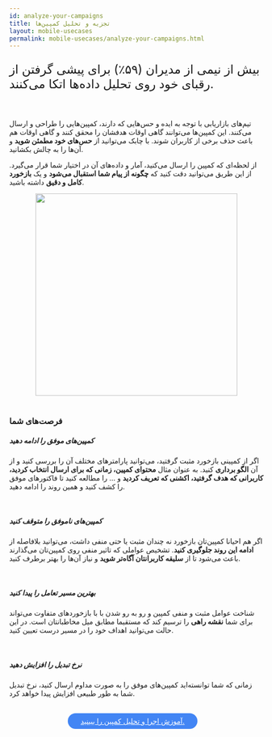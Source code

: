 ```yaml
---
id: analyze-your-campaigns
title: تجزیه و تحلیل کمپین‌ها 
layout: mobile-usecases
permalink: mobile-usecases/analyze-your-campaigns.html
---
```


<p style="
    font-size: x-large;
"> بیش از نیمی از مدیران (۵۹٪) برای پیشی گرفتن از رقبای خود روی تحلیل داده‌ها اتکا می‌کنند.</p>

<br>

تیم‌های بازاریابی با توجه به ایده‌ و حس‌هایی که دارند، کمپین‌هایی را طراحی و ارسال می‌کنند. این کمپین‌ها می‌توانند گاهی اوقات هدفشان را محقق کنند و گاهی اوقات هم باعث حذف برخی از کاربران شوند. با چابک می‌توانید از **حس‌های خود مطمئن شوید** و آن‌ها را به چالش بکشانید. 

از لحظه‌ای که کمپین را ارسال می‌کنید، آمار و داده‌های آن در اختیار شما قرار می‌گیرد. از این طریق می‌توانید دقت کنید که **چگونه از پیام شما استقبال می‌شود** و یک **بازخورد کامل و دقیق** داشته باشید.

<div style="text-align: center;"><img src="http://uupload.ir/files/yo9o_analytics.jpg" class="img-fluid" style="
    width: 400px;
"></div> 

<br>

### فرصت‌های شما

##### کمپین‌های موفق را ادامه دهید

اگر از کمپینی بازخورد مثبت گرفتید، می‌توانید پارامترهای مختلف آن را بررسی کنید و از آن **الگو برداری** کنید. به عنوان مثال **محتوای کمپین، زمانی که برای ارسال انتخاب کردید، کاربرانی که هدف گرفتید، اکشنی که تعریف کردید** و ... را مطالعه کنید تا فاکتور‌های موفق را کشف کنید و همین روند را ادامه دهید.

<br>

##### کمپین‌های ناموفق را متوقف کنید

اگر هم احیانا کمپین‌تان بازخورد نه چندان مثبت یا حتی منفی داشت، می‌توانید بلافاصله از **ادامه این روند جلوگیری کنید**. تشخیص عواملی که تاثیر منفی روی کمپین‌تان می‌گذارند باعث می‌شود تا از **سلیقه کاربرانتان آگاه‌تر شوید** و نیاز آن‌ها را بهتر برطرف کنید.
 

<br>

##### بهترین مسیر تعامل را پیدا کنید

شناخت عوامل مثبت و منفی کمپین و رو به رو شدن با با بازخوردهای متفاوت می‌تواند برای شما **نقشه راهی** را ترسیم کند که مستقیما مطابق میل مخاطبانتان است. در این حالت می‌توانید اهداف خود را در مسیر درست تعیین کنید. 

<br>

##### نرخ تبدیل را افزایش دهید

زمانی که شما توانسته‌اید کمپین‌های موفق را به صورت مداوم ارسال کنید، نرخ تبدیل شما به طور طبیعی افزایش پیدا خواهد کرد. 

<br>

<div align="center">   
    <a style="display: inline-block; text-align: center; border-radius: 40px; background: #4285f4; color: white !important; padding: 7px 25px; margin-right: 15px; cursor: pointer; transition: all 0.25s ease;" href="/guides/how-to-announce-new-features.html">آموزش اجرا و تحلیل کمپین را ببینید.</a>
</div>
